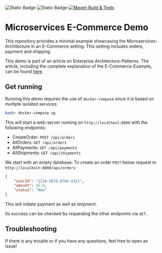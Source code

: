 ![Static Badge](https://img.shields.io/badge/Kotin-1.9.25-orange)
![Static Badge](https://img.shields.io/badge/Maven-4.0.0-red)
[![Maven Build & Tests](https://github.com/Beleg-6-EAP/demo-microservice-ecommerce/actions/workflows/maven-build-test.yml/badge.svg)](https://github.com/Beleg-6-EAP/demo-microservice-ecommerce/actions/workflows/maven-build-test.yml)


# Microservices E-Commerce Demo

This repository provides a minimal example showcasing the Microservices-Architecture in an E-Commerce setting.
This setting includes orders, payment and shipping.

This demo is part of an article on Enterprise Architecture-Patterns.
The article, including the complete explanation of the E-Commerce-Example, can be found [here](https://github.com/Beleg-6-EAP/Belegarbeit).

## Get running

Running this demo requires the use of `docker-compose` since it is based on multiple isolated services:
```bash
bash> docker-compose up
```

This will start a web-server running on `http://localhost:8080` with the following endpoints:

- CreateOrder: `POST /api/orders`
- AllOrders: `GET /api/orders`
- AllPayments: `GET /api/payments`
- AllShipments: `GET /api/shipments`

We start with an empty database.
To create an order `POST` below request to `http://localhost:8080/api/orders`:

```json
{
    "userId": "1234-5678-8765-4321",
    "amount": 42.0,
    "status": "New"
}
```

This will initiate payment as well as shipment.

Its success can be checked by requesting the other endpoints via `GET`.

## Troubleshooting

If there is any trouble or if you have any questions, feel free to open an issue!
